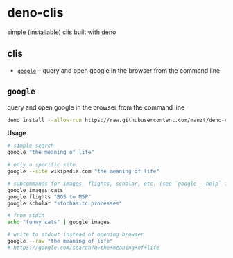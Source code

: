 # deno-clis

simple (installable) clis built with [deno](https://deno.land/)

## clis

- [`google`](#google) – query and open google in the browser from the command line

## `google`

query and open google in the browser from the command line

```bash
deno install --allow-run https://raw.githubusercontent.com/manzt/deno-clis/main/google.ts
```

**Usage** 

```bash
# simple search
google "the meaning of life"

# only a specific site
google --site wikipedia.com "the meaning of life"

# subcommands for images, flights, scholar, etc. (see `google --help` for more)
google images cats
google flights "BOS to MSP"
google scholar "stochasitc processes"

# from stdin
echo "funny cats" | google images

# write to stdout instead of opening browser
google --raw "the meaning of life"
# https://google.com/search?q=the+meaning+of+life
```
